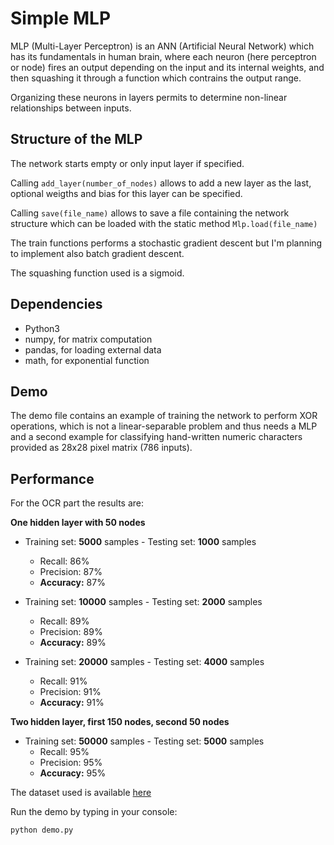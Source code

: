 # Simple MLP
MLP (Multi-Layer Perceptron) is an ANN (Artificial Neural Network) which has its fundamentals in human brain, where each neuron (here perceptron or node) fires an output depending on the input and its internal weights, and then squashing it through a function which contrains the output range.

Organizing these neurons in layers permits to determine non-linear relationships between inputs.

## Structure of the MLP
The network starts empty or only input layer if specified.

Calling `add_layer(number_of_nodes)` allows to add a new layer as the last, optional weigths and bias for this layer can be specified.

Calling `save(file_name)` allows to save a file containing the network structure which can be loaded with the static method `Mlp.load(file_name)`

The train functions performs a stochastic gradient descent but I'm planning to implement also batch gradient descent.

The squashing function used is a sigmoid.

## Dependencies
- Python3
- numpy, for matrix computation
- pandas, for loading external data
- math, for exponential function

## Demo
The demo file contains an example of training the network to perform XOR operations, which is not a linear-separable problem and thus needs a MLP and a second example for classifying hand-written numeric characters provided as 28x28 pixel matrix (786 inputs).

## Performance
For the OCR part the results are:

**One hidden layer with 50 nodes**

- Training set: **5000** samples - Testing set: **1000** samples
    - Recall: 86% 
    - Precision: 87%
    - **Accuracy:** 87%

- Training set: **10000** samples - Testing set: **2000** samples
    - Recall: 89%
    - Precision: 89%
    - **Accuracy:** 89%
    
- Training set: **20000** samples - Testing set: **4000** samples
    - Recall: 91%
    - Precision: 91%
    - **Accuracy:** 91%
    
**Two hidden layer, first 150 nodes, second 50 nodes**

- Training set: **50000** samples - Testing set: **5000** samples
    - Recall: 95% 
    - Precision: 95%
    - **Accuracy:** 95%

The dataset used is available [here](https://www.kaggle.com/bagusn1367/mnist-data/version/1#train.csv)

Run the demo by typing in your console:

```python demo.py```

